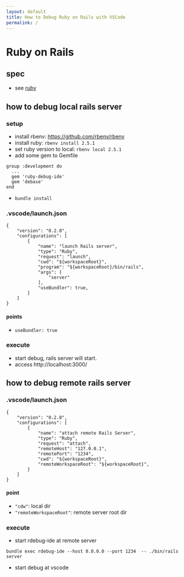 ```yaml
---
layout: default
title: How to Debug Ruby on Rails with VSCode
permalink: /
---
```


# Ruby on Rails

## spec

- see [ruby](../ruby)

## how to debug local rails server

### setup

- install rbenv: https://github.com/rbenv/rbenv
- install ruby: `rbenv install 2.5.1`
- set ruby version to local: `rbenv local 2.5.1`
- add some gem to Gemfile

```
group :development do
  ...
  gem 'ruby-debug-ide'
  gem 'debase'
end
```

- `bundle install`

### .vscode/launch.json

```
{
	"version": "0.2.0",
	"configurations": [
		{
			"name": "launch Rails server",
			"type": "Ruby",
			"request": "launch",
			"cwd": "${workspaceRoot}",
			"program": "${workspaceRoot}/bin/rails",
			"args": [
				"server"
			],
			"useBundler": true,
		}
	]
}
```

#### points

- `useBundler: true`

### execute

- start debug, rails server will start.
- access http://localhost:3000/

## how to debug remote rails server

### .vscode/launch.json

```
{
	"version": "0.2.0",
	"configurations": [
		{
			"name": "attach remote Rails Server",
			"type": "Ruby",
			"request": "attach",
			"remoteHost": "127.0.0.1",
			"remotePort": "1234",
			"cwd": "${workspaceRoot}",
			"remoteWorkspaceRoot": "${workspaceRoot}",
		}
	]
}
```

#### point

- `"cdw"`: local dir
- `"remoteWorkspaceRoot"`: remote server root dir

### execute

- start rdebug-ide at remote server

```
bundle exec rdebug-ide --host 0.0.0.0 --port 1234  -- ./bin/rails server
```

- start debug at vscode
